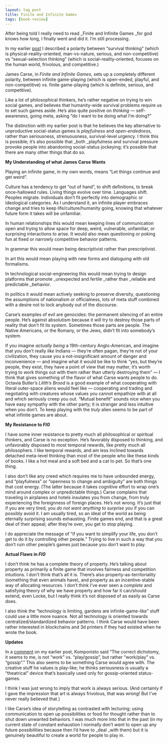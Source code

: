 ```yaml
---
layout: tag_post
title: Finite and Infinite Games
tags: [book-review]
---
```



After being told I really need to read _Finite and Infinite Games _for god knows how long, I finally went and did it.  I’m still processing.

In my earlier [post](https://srconstantin.wordpress.com/2017/05/30/the-face-of-the-ice/) I described a polarity between “survival thinking” (which is physical-reality-oriented, man-vs-nature, serious, and non-competitive) vs “sexual-selection thinking” (which is social-reality-oriented, focuses on the human world, frivolous, and competitive.)

James Carse, in _Finite and Infinite Games_, sets up a completely different polarity, between infinite game-playing (which is open-ended, playful, and non-competitive) vs. finite game-playing (which is definite, serious, and competitive).

Like a lot of philosophical thinkers, he’s rather negative on trying to win social games, and believes that humanity-wide survival problems require us to set such games aside.  He’s also quite positive on _thinking_ — self-awareness, going meta, asking “do I want to be doing what I’m doing?”

The distinction with my earlier post is that he believes the key alternative to unproductive social-status games is _playfulness_ and _open-endedness_, rather than seriousness, strenuousness, survival-level urgency.  I think this is possible; it’s also possible that _both _playfulness and survival pressure provoke people into abandoning social-status jockeying; it’s possible that there are many other things that do so.

**My Understanding of what James Carse Wants**

Playing an infinite game, in my own words, means “Let things continue and get weird”.

Culture has a tendency to get “out of hand”, to shift definitions, to break once-hallowed rules.  Living things evolve over time. Languages shift. Peoples migrate.  Individuals don’t fit perfectly into demographic or ideological categories.  As I understand it, an infinite player embraces change and tries to keep life/culture/humanity going, knowing that whatever future form it takes will be unfamiliar.

In human relationships this would mean keeping lines of communication open and trying to allow space for deep, weird, vulnerable, unfamiliar, or surprising interactions to arise.  It would also mean questioning or poking fun at fixed or narrowly competitive behavior patterns.

In grammar this would mean being descriptivist rather than prescriptivist.

In art this would mean playing with new forms and dialoguing with old formalisms.

In technological social-engineering this would mean trying to design platforms that promote _unexpected and fertile _rather than _reliable and predictable _behavior.

In politics it would mean actively seeking to preserve diversity, questioning the assumptions of nationalism or officialness, lots of meta stuff combined with a desire not to lock anybody out of the discourse.

Carse’s examples of evil are genocides: the permanent silencing of an entire people.  He’s against absolutism because it will try to destroy those parts of reality that don’t fit its system. Sometimes those parts are people.  The Native Americans, or the Romany, or the Jews, didn’t fit into somebody’s system.

If you imagine _actually being_ a 19th-century Anglo-American, and imagine that you don’t really _like_ Indians — they’re often pagan, they’re not of your civilization, they cause you a not-insignificant amount of danger and inconvenience — and imagine what it would be like to think “yes, but they’re people, they exist, they have a point of view that may matter, it’s worth trying to work things out with them rather than utterly destroying them” — I think that gives something of the flavor of what Carse wants people to do. Octavia Butler’s _Lilith’s Brood_ is a good example of what cooperating with literal outer-space aliens would feel like — cooperating and trading and negotiating with creatures whose values you cannot empathize with at all and which seriously creep you out.  “Mutual benefit” sounds nice when you have easy sympathy with the other party; it is stranger and less intuitive when you don’t.  To keep playing with the _truly_ alien seems to be part of what infinite games are about.

**My Resistance to _FIG_**

I have some inner resistance to pretty much all philosophical or spiritual thinkers, and Carse is no exception. He’s favorably disposed to thinking, and unfavorably disposed to most temporal rewards, like pretty much all philosophers. I like temporal rewards, and am less inclined towards detached meta-level thinking than most of the people who like these kinds of books.  I like a hot meal and a soft bed and a cat to pet.  So that’s one thing.

I also don’t like any creed which requires me to have unbounded energy, and “playfulness” or “openness to change and ambiguity” are both things that cost energy. (The latter because it takes cognitive effort to wrap one’s mind around complex or unpredictable things.) Carse complains that traveling in airplanes and hotels insulates you from change, from truly experiencing the foreignness of foreign places. He’s not wrong. It’s just that if you are very tired, you _do not want anything to surprise you_ if you can possibly avoid it.  I am usually tired, so an ideal of the world as being eternally surprising sounds exhausting.  Finite games end, and that is a great deal of their appeal; after they’re over, you get to stop playing.

I do appreciate the message of “if you want to simplify your life, you don’t get to do it by controlling other people.”  Trying to live in such a way that you don’t ruin other people’s games just because you don’t want to play.

**Actual Flaws in _FIG_**

I don’t think he has a complete theory of property. He’s talking about property as primarily a finite game that involves fairness and competition intuitions.  I don’t think that’s all it is. There’s also property-as-territoriality (something that even animals have), and property as an incentive-stable way of allocating resources.  I don’t think I’ve ever seen a _complete_ and satisfying theory of why we have property and how far it can/should extend, even Locke, but I really think it’s not disposed of as easily as Carse does.

I also think the “technology is limiting, gardens are infinite-game-like” stuff could use a little more nuance.  Not all technology is oriented towards centralized/standardized behavior patterns.  I think Carse would have been rather interested in blockchains and 3d printers if they had existed when he wrote the book.

**Updates**

In a [comment](https://srconstantin.wordpress.com/2017/05/30/the-face-of-the-ice/#comment-1994) on my earlier post, Komponisto said “The correct dichotomy, it seems to me, is not “work” vs. “play/gossip”, but rather “work/play” vs. “gossip”.” This also seems to be something Carse would agree with.  The creative stuff he values is play-like; he thinks seriousness is usually a “theatrical” device that’s basically used only for gossip-oriented status-games.

I think I was just wrong to imply that work is always serious.  (And certainly if I gave the impression that art is always frivolous, that was wrong! But I’ve never really believed that.)

I like Carse’s idea of storytelling as contrasted with lecturing; using communication to open up possibilities or food for thought rather than to shut down unwanted behaviors.  I was much more into that in the past (in my current state of constant exhaustion I normally don’t _want_ to open up any future possibilities because then I’d have to _deal _with them) but it is genuinely beautiful to create a world for people to play in.
